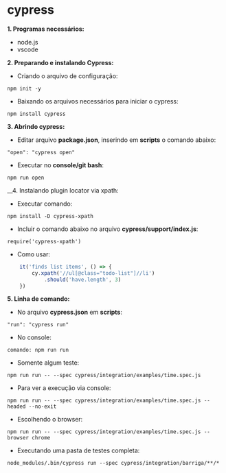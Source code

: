 # cypress

__1. Programas necessários:__
- node.js
- vscode

__2. Preparando e instalando Cypress:__

* Criando o arquivo de configuração:
```
npm init -y
```

* Baixando os arquivos necessários para iniciar o cypress:
```
npm install cypress
```

__3. Abrindo cypress:__

* Editar arquivo __package.json__, inserindo em __scripts__ o comando abaixo:
```
"open": "cypress open"
```

* Executar no __console/git bash__:
```
npm run open
```

__4. Instalando plugin locator via xpath:

* Executar comando:
```
npm install -D cypress-xpath
```

* Incluir o comando abaixo no arquivo __cypress/support/index.js__:
```
require('cypress-xpath')
```

* Como usar:
```javascript
    it('finds list items', () => {
        cy.xpath('//ul[@class="todo-list"]//li')
            .should('have.length', 3)
    })
```

__5. Linha de comando:__

* No arquivo __cypress.json__ em __scripts__:

```
"run": "cypress run"
```

* No console:
```
comando: npm run run
```

* Somente algum teste:
```
npm run run -- --spec cypress/integration/examples/time.spec.js
```

* Para ver a execução via console:
```
npm run run -- --spec cypress/integration/examples/time.spec.js --headed --no-exit
```

* Escolhendo o browser:
```
npm run run -- --spec cypress/integration/examples/time.spec.js --browser chrome
```

* Executando uma pasta de testes completa:
```
node_modules/.bin/cypress run --spec cypress/integration/barriga/**/*
```
